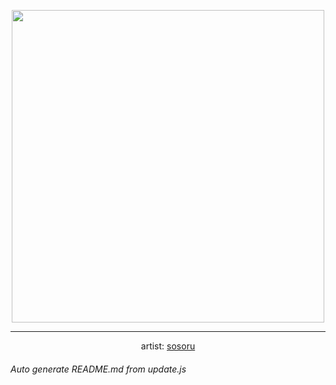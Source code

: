 
<p align="center">
  <img width="500" src="https://nekos.best/api/v2/neko/0558.png">
  <hr/>
  <center>
    artist: <a href="https://www.pixiv.net/en/artworks/93351441">sosoru</a>
  </center>
</p>


###### Auto generate README.md from update.js

